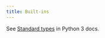 ```yaml
---
title: Built-ins
---
```


See [Standard types](https://docs.python.org/3/library/stdtypes.html) in Python 3 docs.
